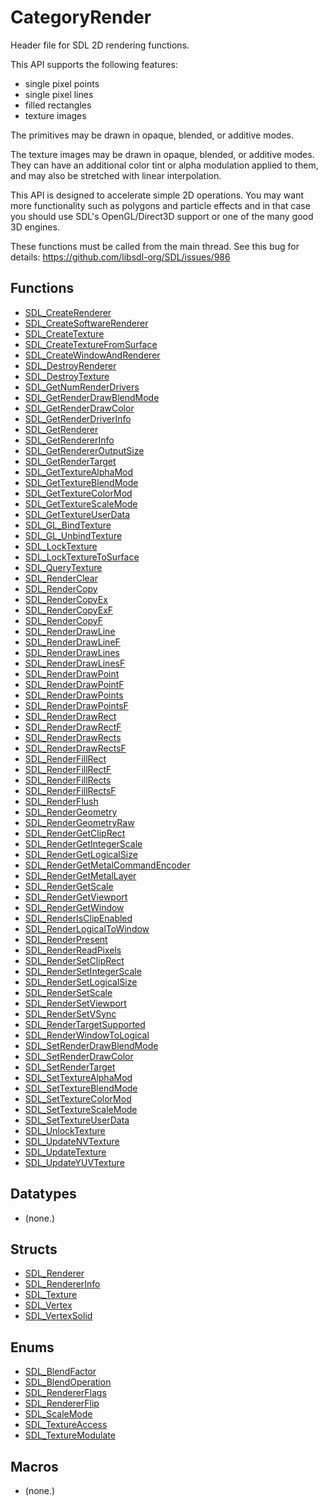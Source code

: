 # CategoryRender

Header file for SDL 2D rendering functions.

This API supports the following features:

- single pixel points
- single pixel lines
- filled rectangles
- texture images

The primitives may be drawn in opaque, blended, or additive modes.

The texture images may be drawn in opaque, blended, or additive modes. They
can have an additional color tint or alpha modulation applied to them, and
may also be stretched with linear interpolation.

This API is designed to accelerate simple 2D operations. You may want more
functionality such as polygons and particle effects and in that case you
should use SDL's OpenGL/Direct3D support or one of the many good 3D
engines.

These functions must be called from the main thread. See this bug for
details: https://github.com/libsdl-org/SDL/issues/986

<!-- END CATEGORY DOCUMENTATION -->

## Functions

<!-- DO NOT HAND-EDIT CATEGORY LISTS, THEY ARE AUTOGENERATED AND WILL BE OVERWRITTEN, BASED ON TAGS IN INDIVIDUAL PAGE FOOTERS. EDIT THOSE INSTEAD. -->
<!-- BEGIN CATEGORY LIST: CategoryRender, CategoryAPIFunction -->
- [SDL_CreateRenderer](SDL_CreateRenderer)
- [SDL_CreateSoftwareRenderer](SDL_CreateSoftwareRenderer)
- [SDL_CreateTexture](SDL_CreateTexture)
- [SDL_CreateTextureFromSurface](SDL_CreateTextureFromSurface)
- [SDL_CreateWindowAndRenderer](SDL_CreateWindowAndRenderer)
- [SDL_DestroyRenderer](SDL_DestroyRenderer)
- [SDL_DestroyTexture](SDL_DestroyTexture)
- [SDL_GetNumRenderDrivers](SDL_GetNumRenderDrivers)
- [SDL_GetRenderDrawBlendMode](SDL_GetRenderDrawBlendMode)
- [SDL_GetRenderDrawColor](SDL_GetRenderDrawColor)
- [SDL_GetRenderDriverInfo](SDL_GetRenderDriverInfo)
- [SDL_GetRenderer](SDL_GetRenderer)
- [SDL_GetRendererInfo](SDL_GetRendererInfo)
- [SDL_GetRendererOutputSize](SDL_GetRendererOutputSize)
- [SDL_GetRenderTarget](SDL_GetRenderTarget)
- [SDL_GetTextureAlphaMod](SDL_GetTextureAlphaMod)
- [SDL_GetTextureBlendMode](SDL_GetTextureBlendMode)
- [SDL_GetTextureColorMod](SDL_GetTextureColorMod)
- [SDL_GetTextureScaleMode](SDL_GetTextureScaleMode)
- [SDL_GetTextureUserData](SDL_GetTextureUserData)
- [SDL_GL_BindTexture](SDL_GL_BindTexture)
- [SDL_GL_UnbindTexture](SDL_GL_UnbindTexture)
- [SDL_LockTexture](SDL_LockTexture)
- [SDL_LockTextureToSurface](SDL_LockTextureToSurface)
- [SDL_QueryTexture](SDL_QueryTexture)
- [SDL_RenderClear](SDL_RenderClear)
- [SDL_RenderCopy](SDL_RenderCopy)
- [SDL_RenderCopyEx](SDL_RenderCopyEx)
- [SDL_RenderCopyExF](SDL_RenderCopyExF)
- [SDL_RenderCopyF](SDL_RenderCopyF)
- [SDL_RenderDrawLine](SDL_RenderDrawLine)
- [SDL_RenderDrawLineF](SDL_RenderDrawLineF)
- [SDL_RenderDrawLines](SDL_RenderDrawLines)
- [SDL_RenderDrawLinesF](SDL_RenderDrawLinesF)
- [SDL_RenderDrawPoint](SDL_RenderDrawPoint)
- [SDL_RenderDrawPointF](SDL_RenderDrawPointF)
- [SDL_RenderDrawPoints](SDL_RenderDrawPoints)
- [SDL_RenderDrawPointsF](SDL_RenderDrawPointsF)
- [SDL_RenderDrawRect](SDL_RenderDrawRect)
- [SDL_RenderDrawRectF](SDL_RenderDrawRectF)
- [SDL_RenderDrawRects](SDL_RenderDrawRects)
- [SDL_RenderDrawRectsF](SDL_RenderDrawRectsF)
- [SDL_RenderFillRect](SDL_RenderFillRect)
- [SDL_RenderFillRectF](SDL_RenderFillRectF)
- [SDL_RenderFillRects](SDL_RenderFillRects)
- [SDL_RenderFillRectsF](SDL_RenderFillRectsF)
- [SDL_RenderFlush](SDL_RenderFlush)
- [SDL_RenderGeometry](SDL_RenderGeometry)
- [SDL_RenderGeometryRaw](SDL_RenderGeometryRaw)
- [SDL_RenderGetClipRect](SDL_RenderGetClipRect)
- [SDL_RenderGetIntegerScale](SDL_RenderGetIntegerScale)
- [SDL_RenderGetLogicalSize](SDL_RenderGetLogicalSize)
- [SDL_RenderGetMetalCommandEncoder](SDL_RenderGetMetalCommandEncoder)
- [SDL_RenderGetMetalLayer](SDL_RenderGetMetalLayer)
- [SDL_RenderGetScale](SDL_RenderGetScale)
- [SDL_RenderGetViewport](SDL_RenderGetViewport)
- [SDL_RenderGetWindow](SDL_RenderGetWindow)
- [SDL_RenderIsClipEnabled](SDL_RenderIsClipEnabled)
- [SDL_RenderLogicalToWindow](SDL_RenderLogicalToWindow)
- [SDL_RenderPresent](SDL_RenderPresent)
- [SDL_RenderReadPixels](SDL_RenderReadPixels)
- [SDL_RenderSetClipRect](SDL_RenderSetClipRect)
- [SDL_RenderSetIntegerScale](SDL_RenderSetIntegerScale)
- [SDL_RenderSetLogicalSize](SDL_RenderSetLogicalSize)
- [SDL_RenderSetScale](SDL_RenderSetScale)
- [SDL_RenderSetViewport](SDL_RenderSetViewport)
- [SDL_RenderSetVSync](SDL_RenderSetVSync)
- [SDL_RenderTargetSupported](SDL_RenderTargetSupported)
- [SDL_RenderWindowToLogical](SDL_RenderWindowToLogical)
- [SDL_SetRenderDrawBlendMode](SDL_SetRenderDrawBlendMode)
- [SDL_SetRenderDrawColor](SDL_SetRenderDrawColor)
- [SDL_SetRenderTarget](SDL_SetRenderTarget)
- [SDL_SetTextureAlphaMod](SDL_SetTextureAlphaMod)
- [SDL_SetTextureBlendMode](SDL_SetTextureBlendMode)
- [SDL_SetTextureColorMod](SDL_SetTextureColorMod)
- [SDL_SetTextureScaleMode](SDL_SetTextureScaleMode)
- [SDL_SetTextureUserData](SDL_SetTextureUserData)
- [SDL_UnlockTexture](SDL_UnlockTexture)
- [SDL_UpdateNVTexture](SDL_UpdateNVTexture)
- [SDL_UpdateTexture](SDL_UpdateTexture)
- [SDL_UpdateYUVTexture](SDL_UpdateYUVTexture)
<!-- END CATEGORY LIST -->

## Datatypes

<!-- DO NOT HAND-EDIT CATEGORY LISTS, THEY ARE AUTOGENERATED AND WILL BE OVERWRITTEN, BASED ON TAGS IN INDIVIDUAL PAGE FOOTERS. EDIT THOSE INSTEAD. -->
<!-- BEGIN CATEGORY LIST: CategoryRender, CategoryAPIDatatype -->
- (none.)
<!-- END CATEGORY LIST -->

## Structs

<!-- DO NOT HAND-EDIT CATEGORY LISTS, THEY ARE AUTOGENERATED AND WILL BE OVERWRITTEN, BASED ON TAGS IN INDIVIDUAL PAGE FOOTERS. EDIT THOSE INSTEAD. -->
<!-- BEGIN CATEGORY LIST: CategoryRender, CategoryAPIStruct -->
- [SDL_Renderer](SDL_Renderer)
- [SDL_RendererInfo](SDL_RendererInfo)
- [SDL_Texture](SDL_Texture)
- [SDL_Vertex](SDL_Vertex)
- [SDL_VertexSolid](SDL_VertexSolid)
<!-- END CATEGORY LIST -->

## Enums

<!-- DO NOT HAND-EDIT CATEGORY LISTS, THEY ARE AUTOGENERATED AND WILL BE OVERWRITTEN, BASED ON TAGS IN INDIVIDUAL PAGE FOOTERS. EDIT THOSE INSTEAD. -->
<!-- BEGIN CATEGORY LIST: CategoryRender, CategoryAPIEnum -->
- [SDL_BlendFactor](SDL_BlendFactor)
- [SDL_BlendOperation](SDL_BlendOperation)
- [SDL_RendererFlags](SDL_RendererFlags)
- [SDL_RendererFlip](SDL_RendererFlip)
- [SDL_ScaleMode](SDL_ScaleMode)
- [SDL_TextureAccess](SDL_TextureAccess)
- [SDL_TextureModulate](SDL_TextureModulate)
<!-- END CATEGORY LIST -->

## Macros

<!-- DO NOT HAND-EDIT CATEGORY LISTS, THEY ARE AUTOGENERATED AND WILL BE OVERWRITTEN, BASED ON TAGS IN INDIVIDUAL PAGE FOOTERS. EDIT THOSE INSTEAD. -->
<!-- BEGIN CATEGORY LIST: CategoryRender, CategoryAPIMacro -->
- (none.)
<!-- END CATEGORY LIST -->

